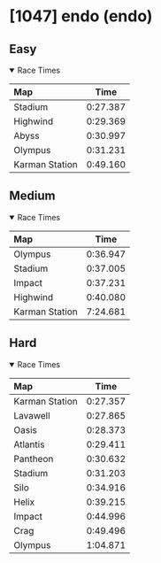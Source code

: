 # [1047] endo (endo)
## Easy
<details open>
<summary>Race Times</summary>

| Map      | Time  |
| :------------- | :-----: |
| Stadium              | 0:27.387 |
| Highwind              | 0:29.369 |
| Abyss              | 0:30.997 |
| Olympus              | 0:31.231 |
| Karman Station              | 0:49.160 |

</details>

## Medium
<details open>
<summary>Race Times</summary>

| Map      | Time  |
| :------------- | :-----: |
| Olympus              | 0:36.947 |
| Stadium              | 0:37.005 |
| Impact              | 0:37.231 |
| Highwind              | 0:40.080 |
| Karman Station              | 7:24.681 |

</details>

## Hard
<details open>
<summary>Race Times</summary>

| Map      | Time  |
| :------------- | :-----: |
| Karman Station              | 0:27.357 |
| Lavawell              | 0:27.865 |
| Oasis              | 0:28.373 |
| Atlantis              | 0:29.411 |
| Pantheon              | 0:30.632 |
| Stadium              | 0:31.203 |
| Silo              | 0:34.916 |
| Helix              | 0:39.215 |
| Impact              | 0:44.996 |
| Crag              | 0:49.496 |
| Olympus              | 1:04.871 |

</details>
